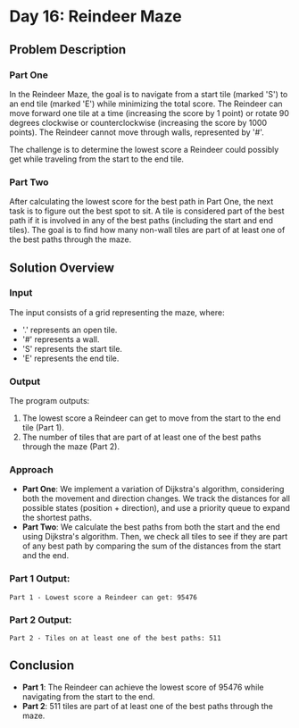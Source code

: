 # Day 16: Reindeer Maze

## Problem Description

### Part One
In the Reindeer Maze, the goal is to navigate from a start tile (marked 'S') to an end tile (marked 'E') while minimizing the total score. The Reindeer can move forward one tile at a time (increasing the score by 1 point) or rotate 90 degrees clockwise or counterclockwise (increasing the score by 1000 points). The Reindeer cannot move through walls, represented by '#'.

The challenge is to determine the lowest score a Reindeer could possibly get while traveling from the start to the end tile.

### Part Two
After calculating the lowest score for the best path in Part One, the next task is to figure out the best spot to sit. A tile is considered part of the best path if it is involved in any of the best paths (including the start and end tiles). The goal is to find how many non-wall tiles are part of at least one of the best paths through the maze.

## Solution Overview

### Input
The input consists of a grid representing the maze, where:
- '.' represents an open tile.
- '#' represents a wall.
- 'S' represents the start tile.
- 'E' represents the end tile.

### Output
The program outputs:
1. The lowest score a Reindeer can get to move from the start to the end tile (Part 1).
2. The number of tiles that are part of at least one of the best paths through the maze (Part 2).

### Approach
- **Part One**: We implement a variation of Dijkstra's algorithm, considering both the movement and direction changes. We track the distances for all possible states (position + direction), and use a priority queue to expand the shortest paths.
- **Part Two**: We calculate the best paths from both the start and the end using Dijkstra's algorithm. Then, we check all tiles to see if they are part of any best path by comparing the sum of the distances from the start and the end.

### Part 1 Output:
```
Part 1 - Lowest score a Reindeer can get: 95476
```

### Part 2 Output:
```
Part 2 - Tiles on at least one of the best paths: 511
```

## Conclusion
- **Part 1**: The Reindeer can achieve the lowest score of 95476 while navigating from the start to the end.
- **Part 2**: 511 tiles are part of at least one of the best paths through the maze.
